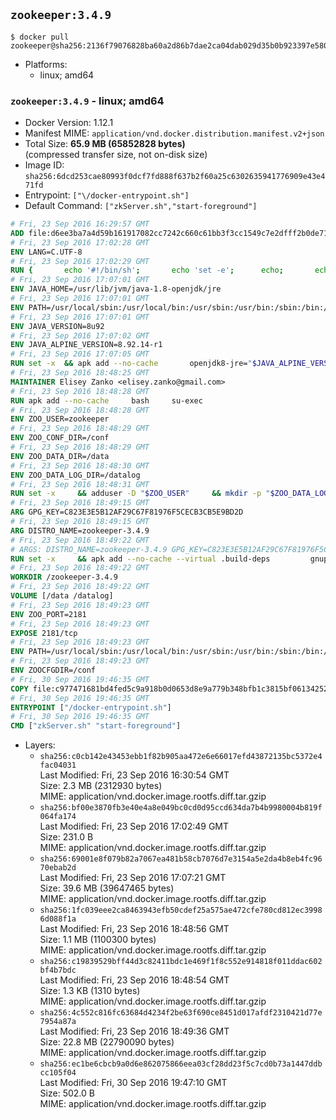## `zookeeper:3.4.9`

```console
$ docker pull zookeeper@sha256:2136f79076828ba60a2d86b7dae2ca04dab029d35b0b923397e580bf919b552d
```

-	Platforms:
	-	linux; amd64

### `zookeeper:3.4.9` - linux; amd64

-	Docker Version: 1.12.1
-	Manifest MIME: `application/vnd.docker.distribution.manifest.v2+json`
-	Total Size: **65.9 MB (65852828 bytes)**  
	(compressed transfer size, not on-disk size)
-	Image ID: `sha256:6dcd253cae80993f0dcf7fd888f637b2f60a25c6302635941776909e43e471fd`
-	Entrypoint: `["\/docker-entrypoint.sh"]`
-	Default Command: `["zkServer.sh","start-foreground"]`

```dockerfile
# Fri, 23 Sep 2016 16:29:57 GMT
ADD file:d6ee3ba7a4d59b161917082cc7242c660c61bb3f3cc1549c7e2dfff2b0de7104 in / 
# Fri, 23 Sep 2016 17:02:28 GMT
ENV LANG=C.UTF-8
# Fri, 23 Sep 2016 17:02:29 GMT
RUN { 		echo '#!/bin/sh'; 		echo 'set -e'; 		echo; 		echo 'dirname "$(dirname "$(readlink -f "$(which javac || which java)")")"'; 	} > /usr/local/bin/docker-java-home 	&& chmod +x /usr/local/bin/docker-java-home
# Fri, 23 Sep 2016 17:07:01 GMT
ENV JAVA_HOME=/usr/lib/jvm/java-1.8-openjdk/jre
# Fri, 23 Sep 2016 17:07:01 GMT
ENV PATH=/usr/local/sbin:/usr/local/bin:/usr/sbin:/usr/bin:/sbin:/bin:/usr/lib/jvm/java-1.8-openjdk/jre/bin:/usr/lib/jvm/java-1.8-openjdk/bin
# Fri, 23 Sep 2016 17:07:01 GMT
ENV JAVA_VERSION=8u92
# Fri, 23 Sep 2016 17:07:02 GMT
ENV JAVA_ALPINE_VERSION=8.92.14-r1
# Fri, 23 Sep 2016 17:07:05 GMT
RUN set -x 	&& apk add --no-cache 		openjdk8-jre="$JAVA_ALPINE_VERSION" 	&& [ "$JAVA_HOME" = "$(docker-java-home)" ]
# Fri, 23 Sep 2016 18:48:25 GMT
MAINTAINER Elisey Zanko <elisey.zanko@gmail.com>
# Fri, 23 Sep 2016 18:48:28 GMT
RUN apk add --no-cache     bash     su-exec
# Fri, 23 Sep 2016 18:48:28 GMT
ENV ZOO_USER=zookeeper
# Fri, 23 Sep 2016 18:48:29 GMT
ENV ZOO_CONF_DIR=/conf
# Fri, 23 Sep 2016 18:48:29 GMT
ENV ZOO_DATA_DIR=/data
# Fri, 23 Sep 2016 18:48:30 GMT
ENV ZOO_DATA_LOG_DIR=/datalog
# Fri, 23 Sep 2016 18:48:31 GMT
RUN set -x     && adduser -D "$ZOO_USER"     && mkdir -p "$ZOO_DATA_LOG_DIR" "$ZOO_DATA_DIR" "$ZOO_CONF_DIR"     && chown "$ZOO_USER:$ZOO_USER" "$ZOO_DATA_LOG_DIR" "$ZOO_DATA_DIR" "$ZOO_CONF_DIR"
# Fri, 23 Sep 2016 18:49:15 GMT
ARG GPG_KEY=C823E3E5B12AF29C67F81976F5CECB3CB5E9BD2D
# Fri, 23 Sep 2016 18:49:15 GMT
ARG DISTRO_NAME=zookeeper-3.4.9
# Fri, 23 Sep 2016 18:49:22 GMT
# ARGS: DISTRO_NAME=zookeeper-3.4.9 GPG_KEY=C823E3E5B12AF29C67F81976F5CECB3CB5E9BD2D
RUN set -x     && apk add --no-cache --virtual .build-deps         gnupg     && wget -q "http://www.apache.org/dist/zookeeper/$DISTRO_NAME/$DISTRO_NAME.tar.gz"     && wget -q "http://www.apache.org/dist/zookeeper/$DISTRO_NAME/$DISTRO_NAME.tar.gz.asc"     && export GNUPGHOME="$(mktemp -d)"     && gpg --keyserver ha.pool.sks-keyservers.net --recv-key "$GPG_KEY"     && gpg --batch --verify "$DISTRO_NAME.tar.gz.asc" "$DISTRO_NAME.tar.gz"     && tar -xzf "$DISTRO_NAME.tar.gz"     && mv "$DISTRO_NAME/conf/"* "$ZOO_CONF_DIR"     && rm -r "$GNUPGHOME" "$DISTRO_NAME.tar.gz" "$DISTRO_NAME.tar.gz.asc"     && apk del .build-deps
# Fri, 23 Sep 2016 18:49:22 GMT
WORKDIR /zookeeper-3.4.9
# Fri, 23 Sep 2016 18:49:22 GMT
VOLUME [/data /datalog]
# Fri, 23 Sep 2016 18:49:23 GMT
ENV ZOO_PORT=2181
# Fri, 23 Sep 2016 18:49:23 GMT
EXPOSE 2181/tcp
# Fri, 23 Sep 2016 18:49:23 GMT
ENV PATH=/usr/local/sbin:/usr/local/bin:/usr/sbin:/usr/bin:/sbin:/bin:/usr/lib/jvm/java-1.8-openjdk/jre/bin:/usr/lib/jvm/java-1.8-openjdk/bin:/zookeeper-3.4.9/bin
# Fri, 23 Sep 2016 18:49:23 GMT
ENV ZOOCFGDIR=/conf
# Fri, 30 Sep 2016 19:46:35 GMT
COPY file:c977471681bd4fed5c9a918b0d0653d8e9a779b348bfb1c3815bf0613425255b in / 
# Fri, 30 Sep 2016 19:46:35 GMT
ENTRYPOINT ["/docker-entrypoint.sh"]
# Fri, 30 Sep 2016 19:46:35 GMT
CMD ["zkServer.sh" "start-foreground"]
```

-	Layers:
	-	`sha256:c0cb142e43453ebb1f82b905aa472e6e66017efd43872135bc5372e4fac04031`  
		Last Modified: Fri, 23 Sep 2016 16:30:54 GMT  
		Size: 2.3 MB (2312930 bytes)  
		MIME: application/vnd.docker.image.rootfs.diff.tar.gzip
	-	`sha256:bf00e3870fb3e40e4a8e049bc0cd0d95ccd634da7b4b9980004b819f064fa174`  
		Last Modified: Fri, 23 Sep 2016 17:02:49 GMT  
		Size: 231.0 B  
		MIME: application/vnd.docker.image.rootfs.diff.tar.gzip
	-	`sha256:69001e8f079b82a7067ea481b58cb7076d7e3154a5e2da4b8eb4fc9670ebab2d`  
		Last Modified: Fri, 23 Sep 2016 17:07:21 GMT  
		Size: 39.6 MB (39647465 bytes)  
		MIME: application/vnd.docker.image.rootfs.diff.tar.gzip
	-	`sha256:1fc039eee2ca8463943efb50cdef25a575ae472cfe780cd812ec39986d088f1a`  
		Last Modified: Fri, 23 Sep 2016 18:48:56 GMT  
		Size: 1.1 MB (1100300 bytes)  
		MIME: application/vnd.docker.image.rootfs.diff.tar.gzip
	-	`sha256:c19839529bff44d3c82411bdc1e469f1f8c552e914818f011ddac602bf4b7bdc`  
		Last Modified: Fri, 23 Sep 2016 18:48:54 GMT  
		Size: 1.3 KB (1310 bytes)  
		MIME: application/vnd.docker.image.rootfs.diff.tar.gzip
	-	`sha256:4c552c816fc63684d4234f2be63f690ce8451d017afdf2310421d77e7954a87a`  
		Last Modified: Fri, 23 Sep 2016 18:49:36 GMT  
		Size: 22.8 MB (22790090 bytes)  
		MIME: application/vnd.docker.image.rootfs.diff.tar.gzip
	-	`sha256:ec1be6cbcb9a0d6e862075866eea03cf28dd23f5c7cd0b73a1447ddbcc105f04`  
		Last Modified: Fri, 30 Sep 2016 19:47:10 GMT  
		Size: 502.0 B  
		MIME: application/vnd.docker.image.rootfs.diff.tar.gzip
